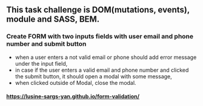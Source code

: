 ## This task challenge is DOM(mutations, events), module and SASS, BEM.
### Create FORM with two inputs fields with user email and phone number and submit button
- when a user enters a not valid  email or phone should add error message under the input field,
- in case if the user enters  a valid email and phone number and clicked the submit button, it should open a modal with some message,
- when clicked outside of Modal, close the modal. 

#### https://lusine-sargs-yan.github.io/form-validation/